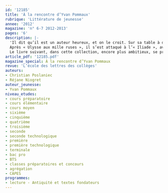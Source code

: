 ```yaml
---
id: '12185'
title: 'À la rencontre d’Yvan Pommaux'
rubrique: 'Littérature de jeunesse'
annee: '2012'
magazine: 'n° 6-7 2012-2013'
pages: '6'
description: |-
  'Il dit qu’il est un auteur heureux, et on le croit. Sur sa table à dessin, campée au dernier étage de sa maison tout en hauteur, les planches de son prochain livre.
  Après « Ulysse aux mille ruses », il s’est attaqué à l’« Iliade », avec force casques, lances, épées, javelots. Les deux titres qui étaient alors en lice pour dénommer le cinquième ouvrage de l’aventure antique – « L’Iliade, la guerre toujours recommencée » ou « L’Iliade, la mère de toutes les guerres » – en disent un bout sur le vaste programme qu’à soixante-six ans, le papa de Lola, John Chatterton, Angelot du Lac, Théo Toutou et autres héros, a décidé de transmettre.
  Le livre suivant, dans cette collection, encore plus ambitieux, se profile déjà. Ce sera une histoire du monde, de son évolution, non pas celle des rois et des puissants, mais « la nôtre, dit-il, celle des hommes, des femmes, des enfants qui peuplent notre planète ».'
article_pdf: '12185.pdf'
magazine_special: À la rencontre d’Yvan Pommaux
revue: 'L’école des lettres des collèges'
auteurs:
- Christian Poslaniec
- Réjane Niogret
auteur_jeunesse:
- Yvan Pommaux
niveau_etudes:
- cours préparatoire
- cours élémentaire
- cours moyen
- sixième
- cinquième
- quatrième
- troisième
- seconde
- seconde technologique
- première
- première technologique
- terminale
- bac pro
- BTS
- classes préparatoires et concours
- agrégation
- CAPES
programmes:
- lecture - Antiquité et textes fondateurs
---
```

